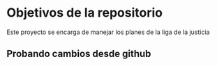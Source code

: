 # Objetivos de la repositorio

Este proyecto se encarga de manejar los planes de la liga de la justicia


## Probando cambios desde github
